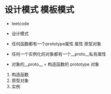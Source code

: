 # 设计模式  模板模式
 - leetcode
 - 设计模式

 - 任何函数都有一个prototype属性  属性 原型对象
 - 任何一个实例化的对象都有一个__proto__私有属性
 - 对象的__proto__ = 构造函数的 prototype 对象  
 1. 构造函数
 2. 原型对象
 3. 实例